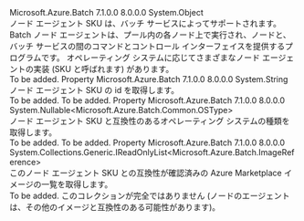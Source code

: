 <Type Name="NodeAgentSku" FullName="Microsoft.Azure.Batch.NodeAgentSku">
  <TypeSignature Language="C#" Value="public class NodeAgentSku" />
  <TypeSignature Language="ILAsm" Value=".class public auto ansi beforefieldinit NodeAgentSku extends System.Object" />
  <TypeSignature Language="DocId" Value="T:Microsoft.Azure.Batch.NodeAgentSku" />
  <TypeSignature Language="VB.NET" Value="Public Class NodeAgentSku" />
  <TypeSignature Language="F#" Value="type NodeAgentSku = class&#xA;    interface IPropertyMetadata&#xA;    interface IModifiable&#xA;    interface IReadOnly" />
  <AssemblyInfo>
    <AssemblyName>Microsoft.Azure.Batch</AssemblyName>
    <AssemblyVersion>7.1.0.0</AssemblyVersion>
    <AssemblyVersion>8.0.0.0</AssemblyVersion>
  </AssemblyInfo>
  <Base>
    <BaseTypeName>System.Object</BaseTypeName>
  </Base>
  <Interfaces />
  <Docs>
    <summary>
            ノード エージェント SKU は、バッチ サービスによってサポートされます。 Batch ノード エージェントは、プール内の各ノード上で実行され、ノードと、バッチ サービスの間のコマンドとコントロール インターフェイスを提供するプログラムです。 オペレーティング システムに応じてさまざまなノード エージェントの実装 (SKU と呼ばれます) があります。
            </summary>
    <remarks>To be added.</remarks>
  </Docs>
  <Members>
    <Member MemberName="Id">
      <MemberSignature Language="C#" Value="public string Id { get; }" />
      <MemberSignature Language="ILAsm" Value=".property instance string Id" />
      <MemberSignature Language="DocId" Value="P:Microsoft.Azure.Batch.NodeAgentSku.Id" />
      <MemberSignature Language="VB.NET" Value="Public ReadOnly Property Id As String" />
      <MemberSignature Language="F#" Value="member this.Id : string" Usage="Microsoft.Azure.Batch.NodeAgentSku.Id" />
      <MemberType>Property</MemberType>
      <AssemblyInfo>
        <AssemblyName>Microsoft.Azure.Batch</AssemblyName>
        <AssemblyVersion>7.1.0.0</AssemblyVersion>
        <AssemblyVersion>8.0.0.0</AssemblyVersion>
      </AssemblyInfo>
      <ReturnValue>
        <ReturnType>System.String</ReturnType>
      </ReturnValue>
      <Docs>
        <summary>
            ノード エージェント SKU の id を取得します。
            </summary>
        <value>To be added.</value>
        <remarks>To be added.</remarks>
      </Docs>
    </Member>
    <Member MemberName="OSType">
      <MemberSignature Language="C#" Value="public Nullable&lt;Microsoft.Azure.Batch.Common.OSType&gt; OSType { get; }" />
      <MemberSignature Language="ILAsm" Value=".property instance valuetype System.Nullable`1&lt;valuetype Microsoft.Azure.Batch.Common.OSType&gt; OSType" />
      <MemberSignature Language="DocId" Value="P:Microsoft.Azure.Batch.NodeAgentSku.OSType" />
      <MemberSignature Language="VB.NET" Value="Public ReadOnly Property OSType As Nullable(Of OSType)" />
      <MemberSignature Language="F#" Value="member this.OSType : Nullable&lt;Microsoft.Azure.Batch.Common.OSType&gt;" Usage="Microsoft.Azure.Batch.NodeAgentSku.OSType" />
      <MemberType>Property</MemberType>
      <AssemblyInfo>
        <AssemblyName>Microsoft.Azure.Batch</AssemblyName>
        <AssemblyVersion>7.1.0.0</AssemblyVersion>
        <AssemblyVersion>8.0.0.0</AssemblyVersion>
      </AssemblyInfo>
      <ReturnValue>
        <ReturnType>System.Nullable&lt;Microsoft.Azure.Batch.Common.OSType&gt;</ReturnType>
      </ReturnValue>
      <Docs>
        <summary>
            ノード エージェント SKU と互換性のあるオペレーティング システムの種類を取得します。
            </summary>
        <value>To be added.</value>
        <remarks>To be added.</remarks>
      </Docs>
    </Member>
    <Member MemberName="VerifiedImageReferences">
      <MemberSignature Language="C#" Value="public System.Collections.Generic.IReadOnlyList&lt;Microsoft.Azure.Batch.ImageReference&gt; VerifiedImageReferences { get; }" />
      <MemberSignature Language="ILAsm" Value=".property instance class System.Collections.Generic.IReadOnlyList`1&lt;class Microsoft.Azure.Batch.ImageReference&gt; VerifiedImageReferences" />
      <MemberSignature Language="DocId" Value="P:Microsoft.Azure.Batch.NodeAgentSku.VerifiedImageReferences" />
      <MemberSignature Language="VB.NET" Value="Public ReadOnly Property VerifiedImageReferences As IReadOnlyList(Of ImageReference)" />
      <MemberSignature Language="F#" Value="member this.VerifiedImageReferences : System.Collections.Generic.IReadOnlyList&lt;Microsoft.Azure.Batch.ImageReference&gt;" Usage="Microsoft.Azure.Batch.NodeAgentSku.VerifiedImageReferences" />
      <MemberType>Property</MemberType>
      <AssemblyInfo>
        <AssemblyName>Microsoft.Azure.Batch</AssemblyName>
        <AssemblyVersion>7.1.0.0</AssemblyVersion>
        <AssemblyVersion>8.0.0.0</AssemblyVersion>
      </AssemblyInfo>
      <ReturnValue>
        <ReturnType>System.Collections.Generic.IReadOnlyList&lt;Microsoft.Azure.Batch.ImageReference&gt;</ReturnType>
      </ReturnValue>
      <Docs>
        <summary>
            このノード エージェント SKU との互換性が確認済みの Azure Marketplace イメージの一覧を取得します。
            </summary>
        <value>To be added.</value>
        <remarks>
            このコレクションが完全ではありません (ノードのエージェントは、その他のイメージと互換性のある可能性があります)。
            </remarks>
      </Docs>
    </Member>
  </Members>
</Type>